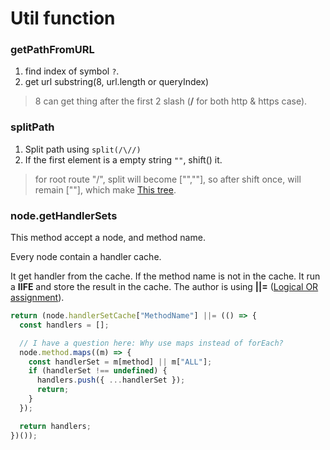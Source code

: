 # Util function

### getPathFromURL

1. find index of symbol `?`.
2. get url substring(8, url.length or queryIndex)

> 8 can get thing after the first 2 slash (**/** for both http & https case).

### splitPath

1. Split path using `split(/\//)`
2. If the first element is a empty string `""`, shift() it.

> for root route "/", split will become ["",""], so after shift once, will remain [""], which make [This tree](./images/slash_route.png).

### node.getHandlerSets

This method accept a node, and method name.

Every node contain a handler cache.

It get handler from the cache. If the method name is not in the cache. It run a **IIFE** and store the result in the cache. The author is using **||=** ([Logical OR assignment](https://developer.mozilla.org/en-US/docs/Web/JavaScript/Reference/Operators/Logical_OR_assignment)).

```ts
return (node.handlerSetCache["MethodName"] ||= (() => {
  const handlers = [];

  // I have a question here: Why use maps instead of forEach?
  node.method.maps((m) => {
    const handlerSet = m[method] || m["ALL"];
    if (handlerSet !== undefined) {
      handlers.push({ ...handlerSet });
      return;
    }
  });

  return handlers;
})());
```
